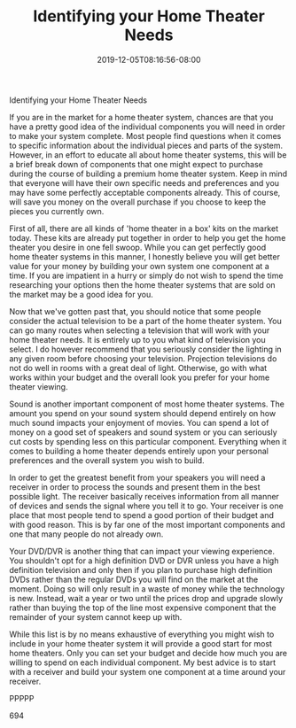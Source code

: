 ﻿---
title: "Identifying your Home Theater Needs"
date: 2019-12-05T08:16:56-08:00
description: "Home Theater Systems TXT Tips for Web Success"
featured_image: "/images/Home Theater Systems TXT.jpg"
tags: ["Home Theater Systems TXT"]
---

Identifying your Home Theater Needs

If you are in the market for a home theater system, chances are that you have a pretty good idea of the individual components you will need in order to make your system complete. Most people find questions when it comes to specific information about the individual pieces and parts of the system. However, in an effort to educate all about home theater systems, this will be a brief break down of components that one might expect to purchase during the course of building a premium home theater system. Keep in mind that everyone will have their own specific needs and preferences and you may have some perfectly acceptable components already. This of course, will save you money on the overall purchase if you choose to keep the pieces you currently own. 

First of all, there are all kinds of 'home theater in a box' kits on the market today. These kits are already put together in order to help you get the home theater you desire in one fell swoop. While you can get perfectly good home theater systems in this manner, I honestly believe you will get better value for your money by building your own system one component at a time. If you are impatient in a hurry or simply do not wish to spend the time researching your options then the home theater systems that are sold on the market may be a good idea for you.

Now that we've gotten past that, you should notice that some people consider the actual television to be a part of the home theater system. You can go many routes when selecting a television that will work with your home theater needs. It is entirely up to you what kind of television you select. I do however recommend that you seriously consider the lighting in any given room before choosing your television. Projection televisions do not do well in rooms with a great deal of light. Otherwise, go with what works within your budget and the overall look you prefer for your home theater viewing.

Sound is another important component of most home theater systems. The amount you spend on your sound system should depend entirely on how much sound impacts your enjoyment of movies. You can spend a lot of money on a good set of speakers and sound system or you can seriously cut costs by spending less on this particular component. Everything when it comes to building a home theater depends entirely upon your personal preferences and the overall system you wish to build.

In order to get the greatest benefit from your speakers you will need a receiver in order to process the sounds and present them in the best possible light. The receiver basically receives information from all manner of devices and sends the signal where you tell it to go. Your receiver is one place that most people tend to spend a good portion of their budget and with good reason. This is by far one of the most important components and one that many people do not already own.

Your DVD/DVR is another thing that can impact your viewing experience. You shouldn't opt for a high definition DVD or DVR unless you have a high definition television and only then if you plan to purchase high definition DVDs rather than the regular DVDs you will find on the market at the moment. Doing so will only result in a waste of money while the technology is new. Instead, wait a year or two until the prices drop and upgrade slowly rather than buying the top of the line most expensive component that the remainder of your system cannot keep up with. 

While this list is by no means exhaustive of everything you might wish to include in your home theater system it will provide a good start for most home theaters. Only you can set your budget and decide how much you are willing to spend on each individual component. My best advice is to start with a receiver and build your system one component at a time around your receiver.

PPPPP

694



